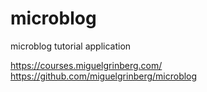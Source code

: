 # microblog
microblog tutorial application 

https://courses.miguelgrinberg.com/
https://github.com/miguelgrinberg/microblog
